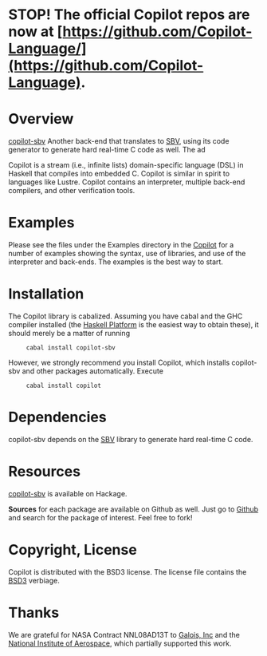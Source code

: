 # STOP! The official Copilot repos are now at [https://github.com/Copilot-Language/](https://github.com/Copilot-Language).

Overview
========
[copilot-sbv](http://hackage.haskell.org/package/copilot-sbv) Another back-end
that translates to [SBV](http://hackage.haskell.org/package/sbv), using its code
generator to generate hard real-time C code as well.  The ad

Copilot is a stream (i.e., infinite lists) domain-specific language (DSL) in
Haskell that compiles into embedded C.  Copilot is similar in spirit to
languages like Lustre.  Copilot contains an interpreter, multiple back-end
compilers, and other verification tools.

Examples
=========
Please see the files under the Examples directory in the
[Copilot](http://hackage.haskell.org/package/copilot) for a number of examples
showing the syntax, use of libraries, and use of the interpreter and back-ends.
The examples is the best way to start.

Installation
============
The Copilot library is cabalized. Assuming you have cabal and the GHC compiler
installed (the [Haskell Platform](http://hackage.haskell.org/platform/) is the
easiest way to obtain these), it should merely be a matter of running 
     
         cabal install copilot-sbv

However, we strongly recommend you install Copilot, which installs copilot-sbv
and other packages automatically.  Execute

         cabal install copilot

Dependencies
=============
copilot-sbv depends on the [SBV](http://hackage.haskell.org/package/sbv) library
to generate hard real-time C code.

Resources
=========
[copilot-sbv](http://hackage.haskell.org/package/copilot-sbv) is available on
Hackage.

**Sources** for each package are available on Github as well.  Just go to
[Github](github.com) and search for the package of interest.  Feel free to fork!

Copyright, License
==================
Copilot is distributed with the BSD3 license. The license file contains the
[BSD3](http://en.wikipedia.org/wiki/BSD_licenses) verbiage.

Thanks
======
We are grateful for NASA Contract NNL08AD13T to [Galois,
Inc](http://corp.galois.com/) and the [National Institute of
Aerospace](http://www.nianet.org/), which partially supported this work.
